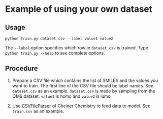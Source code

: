 # Example of using your own dataset
## Usage
```
python train.py dataset.csv --label value1 value2
```

The `--label` option specifies which row in `dataset.csv` is trained.
Type `python train.py --help` to see complete options.

## Procedure
1. Prepare a CSV file which contains the list of SMILES and the values you want to train.
The first line of the CSV file should be label names.
See `dataset.csv` as an example.
`dataset.csv` is made by sampling from the QM9 dataset.
`value1` is homo and `value2` is lumo.

2. Use [CSVFileParser](http://chainer-chemistry.readthedocs.io/en/stable/generated/chainer_chemistry.dataset.parsers.CSVFileParser.html) of Cheiner Chemistry to feed data to model.
See `train.csv` as an example.
